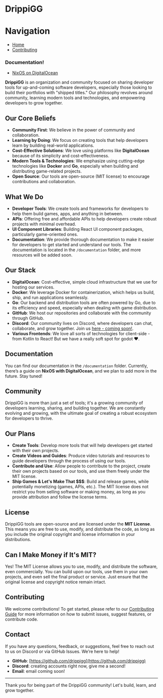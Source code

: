 # DrippiGG

# Navigation

- [Home](/)
- [Contributing](/contributing/contribution)

### Documentation!
- [NixOS on DigitalOcean](/documentation/nixos-digitalocean)


**DrippiGG** is an organization and community focused on sharing developer tools for up-and-coming software developers, especially those looking to build their portfolios with "shipped titles." Our philosophy revolves around community, learning modern tools and technologies, and empowering developers to grow together.

## Our Core Beliefs

- **Community First**: We believe in the power of community and collaboration.
- **Learning by Doing**: We focus on creating tools that help developers learn by building real-world applications.
- **Cost-Effective Solutions**: We love using platforms like **DigitalOcean** because of its simplicity and cost-effectiveness.
- **Modern Tools & Technologies**: We emphasize using cutting-edge technologies like **Docker** and **Go**, especially when building and distributing game-related projects.
- **Open Source**: Our tools are open-source (MIT license) to encourage contributions and collaboration.

## What We Do

- **Developer Tools**: We create tools and frameworks for developers to help them build games, apps, and anything in between.
- **APIs**: Offering free and affordable APIs to help developers create robust projects with minimal overhead.
- **UI Component Libraries**: Building React UI component packages, particularly game-oriented ones.
- **Documentation**: We provide thorough documentation to make it easier for developers to get started and understand our tools. The documentation is located in the `/documentation` folder, and more resources will be added soon.

## Our Stack

- **DigitalOcean**: Cost-effective, simple cloud infrastructure that we use for hosting our services.
- **Docker**: We leverage Docker for containerization, which helps us build, ship, and run applications seamlessly.
- **Go**: Our backend and distribution tools are often powered by Go, due to its efficiency and speed, especially when dealing with game distribution.
- **GitHub**: We host our repositories and collaborate with the community through GitHub.
- **Discord**: Our community lives on Discord, where developers can chat, collaborate, and grow together. Join us [here - coming soon!]().
- **Various Frontends**: We love all sorts of technologies for client-side - from Kotlin to React! But we have a really soft spot for godot ❤️.

## Documentation

You can find our documentation in the `/documentation` folder. Currently, there’s a guide on **NixOS with DigitalOcean**, and we plan to add more in the future. Stay tuned!

## Community

DrippiGG is more than just a set of tools; it's a growing community of developers learning, sharing, and building together. We are constantly evolving and growing, with the ultimate goal of creating a robust ecosystem for developers to thrive.

## Our Plans

- **Create Tools**: Develop more tools that will help developers get started with their own projects.
- **Create Videos and Guides**: Produce video tutorials and resources to guide developers through the process of using our tools.
- **Contribute and Use**: Allow people to contribute to the project, create their own projects based on our tools, and use them freely under the MIT license.
- **Ship Games & Let's Make That $$$**: Build and release games, while potentially monetizing (games, APIs, etc.). The MIT license does not restrict you from selling software or making money, as long as you provide attribution and follow the license terms.

## License

DrippiGG tools are open-source and are licensed under the **MIT License**. This means you are free to use, modify, and distribute the code, as long as you include the original copyright and license information in your distributions.

## Can I Make Money if It's MIT?

Yes! The MIT License allows you to use, modify, and distribute the software, even commercially. You can build upon our tools, use them in your own projects, and even sell the final product or service. Just ensure that the original license and copyright notice remain intact.

## Contributing

We welcome contributions! To get started, please refer to our [Contributing Guide](/contributing/contribution) for more information on how to submit issues, suggest features, or contribute code.

## Contact

If you have any questions, feedback, or suggestions, feel free to reach out to us on Discord or via GitHub Issues. We’re here to help!

- **GitHub**: [https://github.com/drippigg](https://github.com/drippigg)
- **Discord**: creating accounts right now, give me a second!
- **Email**: email coming soon!

---

Thank you for being part of the DrippiGG community! Let's build, learn, and grow together.
